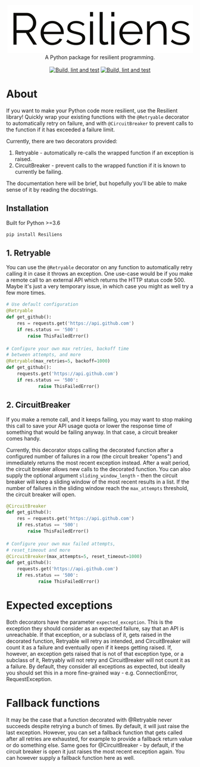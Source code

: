 <p align="center">
    <img src="logo.png" alt="Resiliens"/><br/>
    A Python package for resilient programming. <br/><br/>
    <a href="https://github.com/jonmest/resiliens/actions/workflows/python-package.yml"><img src="https://github.com/jonmest/resiliens/actions/workflows/python-package.yml/badge.svg" alt="Build, lint and test"/></a>
    <a href="https://deepsource.io/gh/jonmest/resiliens/?ref=repository-badge"><img src="https://deepsource.io/gh/jonmest/resiliens.svg/?label=active+issues&show_trend=true&token=03a2Qus_Z4mOopqLDJ2yMqdp" alt="Build, lint and test"/></a>
</p>

# About
If you want to make your Python code more resilient, use the Resilient library! Quickly wrap your existing functions with the `@Retryable` decorator to automatically retry on failure, and with `@CircuitBreaker` to prevent calls to the function if it has exceeded a failure limit.

Currently, there are two decorators provided:
1. Retryable - automatically re-calls the wrapped function if an exception is raised.
2. CircuitBreaker - prevent calls to the wrapped function if it is known to currently be failing.
    
The documentation here will be brief, but hopefully you'll be able to make sense of it by reading the docstrings.

## Installation
Built for Python >=3.6
```bash
pip install Resiliens
```

## 1. Retryable
You can use the `@Retryable` decorator on any function to automatically retry calling it in case it throws an exception. One use-case would be if you make a remote call to an external API which returns the HTTP status code 500. Maybe it's just a very temporary issue, in which case you might as well try a few more times.

```python
# Use default configuration
@Retryable
def get_github():
    res = requests.get('https://api.github.com')
    if res.status == '500':
        raise ThisFailedError()

# Configure your own max retries, backoff time
# between attempts, and more
@Retryable(max_retries=5, backoff=1000)
def get_github():
    requests.get('https://api.github.com')
    if res.status == '500':
            raise ThisFailedError()
```

## 2. CircuitBreaker
If you make a remote call, and it keeps failing, you may want to stop making this call to save your API usage quota or lower the response time of something that would be failing anyway. In that case, a circuit breaker comes handy.

Currently, this decorator stops calling the decorated function after a configured number of failures in a row (the circuit breaker "opens") and immediately returns the most recent exception instead. After a wait period, the circuit breaker allows new calls to the decorated function. You can also supply the optional argument `sliding_window_length` - then the circuit breaker will keep a sliding window of the most recent results in a list. If the number of failures in the sliding window reach the `max_attempts` threshold, the circuit breaker will open.

```python
@CircuitBreaker
def get_github():
    res = requests.get('https://api.github.com')
    if res.status == '500':
        raise ThisFailedError()

# Configure your own max failed attempts, 
# reset_timeout and more
@CircuitBreaker(max_attempts=5, reset_timeout=1000)
def get_github():
    requests.get('https://api.github.com')
    if res.status == '500':
            raise ThisFailedError()
```
# Expected exceptions
Both decorators have the parameter `expected_exception`. This is the exception they should consider as an expected failure, say that an API is unreachable. If that exception, or a subclass of it, gets raised in the decorated function, Retryable will retry as intended, and CircuitBreaker will count it as a failure and eventually open if it keeps getting raised. If, however, an exception gets raised that is not of that exception type, or a subclass of it, Retryably will not retry and CircuitBreaker will not count it as a failure. By default, they consider all exceptions as expected, but ideally you should set this in a more fine-grained way - e.g. ConnectionError, RequestException.

# Fallback functions
It may be the case that a function decorated with @Retryable never succeeds despite retrying a bunch of times. By default, it will just raise the last exception. However, you can set a fallback function that gets called after all retries are exhausted, for example to provide a fallback return value or do something else.
Same goes for @CircuitBreaker - by default, if the circuit breaker is open it just raises the most recent exception again. You can however supply a fallback function here as well.
